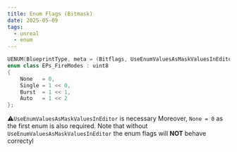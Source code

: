 ```yaml
---
title: Enum Flags (Bitmask)
date: 2025-05-09
tags:
  - unreal
  - enum
---
```

```cpp
UENUM(BlueprintType, meta = (Bitflags, UseEnumValuesAsMaskValuesInEditor = "true"))
enum class EPs_FireModes : uint8
{
    None   = 0,
    Single = 1 << 0,
    Burst  = 1 << 1,
    Auto   = 1 << 2
};
```

⚠`UseEnumValuesAsMaskValuesInEditor` is necessary
Moreover, `None = 0` as the first enum is also required. Note that without `UseEnumValuesAsMaskValuesInEditor` the enum flags will **NOT** behave correctyl